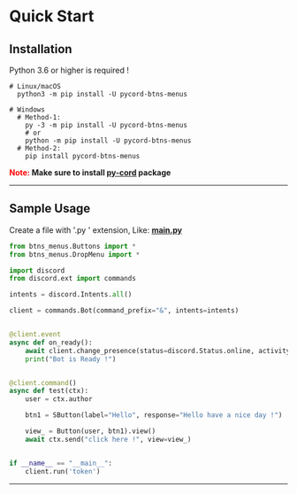 # Quick Start

## Installation

Python 3.6 or higher is required !

```shell
# Linux/macOS
  python3 -m pip install -U pycord-btns-menus

# Windows
  # Method-1:
    py -3 -m pip install -U pycord-btns-menus
    # or
    python -m pip install -U pycord-btns-menus
  # Method-2:
    pip install pycord-btns-menus
```

<p style="font-weight: bold;"><span style="color: red;">Note: </span>
Make sure to install <a href="https://pypi.org/project/py-cord/">
<u> py-cord</u></a> package
</p>

<hr/>

## Sample Usage

Create a file with '.py ' extension, Like: <u> **main.py** </u>

```python
from btns_menus.Buttons import *
from btns_menus.DropMenu import *

import discord
from discord.ext import commands

intents = discord.Intents.all()

client = commands.Bot(command_prefix="&", intents=intents)


@client.event
async def on_ready():
    await client.change_presence(status=discord.Status.online, activity=discord.Game("&help - phoenix"))
    print("Bot is Ready !")


@client.command()
async def test(ctx):
    user = ctx.author

    btn1 = SButton(label="Hello", response="Hello have a nice day !")

    view_ = Button(user, btn1).view()
    await ctx.send("click here !", view=view_)


if __name__ == "__main__":
    client.run('token')

```

<hr/>
